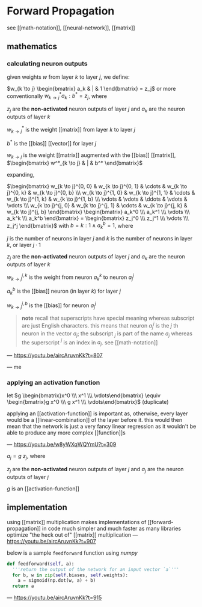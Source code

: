 # Forward Propagation

see [[math-notation]], [[neural-network]], [[matrix]]

## mathematics

### calculating neuron outputs

given weights $w$ from layer $k$ to layer $j$, we define:

$w_{k \to j} \begin{bmatrix} a_k & | & 1 \end{bmatrix} = z_j$ or more conventionally $w^*_{k \to j} a_k : b^* = z_j$, where

$z_j$ are the **non-activated** neuron outputs of layer $j$ and $a_k$ are the neuron outputs of layer $k$

$w^*_{k \to j}$ is the weight [[matrix]] from layer $k$ to layer $j$

$b^*$ is the [[bias]] [[vector]] for layer $j$

$w_{k \to j}$ is the weight [[matrix]] augmented with the [[bias]] [[matrix]], $\begin{bmatrix} w^*_{k \to j} & | & b^* \end{bmatrix}$

expanding,

$\begin{bmatrix} w_{k \to j}^{0, 0} & w_{k \to j}^{0, 1} & \cdots & w_{k \to j}^{0, k} & w_{k \to j}^{0, b} \\\ w_{k \to j}^{1, 0} & w_{k \to j}^{1, 1} & \cdots & w_{k \to j}^{1, k} & w_{k \to j}^{1, b} \\\ \vdots & \vdots & \ddots & \vdots & \vdots \\\ w_{k \to j}^{j, 0} & w_{k \to j}^{j, 1} & \cdots & w_{k \to j}^{j, k} & w_{k \to j}^{j, b} \end{bmatrix} \begin{bmatrix} a_k^0 \\\ a_k^1 \\\ \vdots \\\ a_k^k \\\ a_k^b \end{bmatrix} = \begin{bmatrix} z_j^0 \\\ z_j^1 \\\ \vdots \\\ z_j^j \end{bmatrix}$ with $b = k : 1 \land a_k^b = 1$, where

$j$ is the number of neurons in layer $j$ and $k$ is the number of neurons in layer $k$, or layer $j \cdot 1$

$z_j$ are the **non-activated** neuron outputs of layer $j$ and $a_k$ are the neuron outputs of layer $k$

$w_{k \to j}^{j, k}$ is the weight from neuron $a_k^k$ to neuron $a_j^j$

$a_k^b$ is the [[bias]] neuron (in layer $k$) for layer $j$

$w_{k \to j}^{j, b}$ is the [[bias]] for neuron $a_j^j$

> **note** recall that superscripts have special meaning whereas subscript are just English characters. this means that neuron $a_j^j$ is the $j$ th neuron in the vector $a_j$; the subscript $_j$ is part of the name $a_j$ whereas the superscript $^j$ is an index in $a_j$. see [[math-notation]]

&mdash; <https://youtu.be/aircAruvnKk?t=807>

&mdash; me

### applying an activation function

let $g \begin{bmatrix}x^0 \\\ x^1 \\\ \vdots\end{bmatrix} \equiv \begin{bmatrix}g x^0 \\\ g x^1 \\\ \vdots\end{bmatrix}$ (duplicate)

applying an [[activation-function]] is important as, otherwise, every layer would be a [[linear-combination]] of the layer before it. this would then mean that the network is just a very fancy linear regression as it wouldn't be able to produce any more complex [[function]]s

&mdash; <https://youtu.be/w8yWXqWQYmU?t=309>

$a_j = g\ z_j$, where

$z_j$ are the **non-activated** neuron outputs of layer $j$ and $a_j$ are the neuron outputs of layer $j$

$g$ is an [[activation-function]]

## implementation

using [[matrix]] multiplication makes implementations of [[forward-propagation]] in code much simpler and much faster as many libraries optimize "the heck out of" [[matrix]] multiplication &mdash; <https://youtu.be/aircAruvnKk?t=907>

below is a sample `feedforward` function using _numpy_

```python
def feedforward(self, a):
  '''return the output of the network for an input vector `a`'''
  for b, w in zip(self.biases, self.weights):
    a = sigmoid(np.dot(w, a) + b)
  return a
```

&mdash; <https://youtu.be/aircAruvnKk?t=915>

